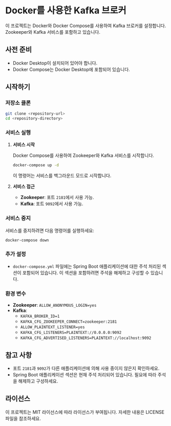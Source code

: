 # Docker를 사용한 Kafka 브로커

이 프로젝트는 Docker와 Docker Compose를 사용하여 Kafka 브로커를 설정합니다. Zookeeper와 Kafka 서비스를 포함하고 있습니다.

## 사전 준비

- Docker Desktop이 설치되어 있어야 합니다.
- Docker Compose는 Docker Desktop에 포함되어 있습니다.

## 시작하기

### 저장소 클론

```bash
git clone <repository-url>
cd <repository-directory>
```

### 서비스 실행

1. **서비스 시작**

   Docker Compose를 사용하여 Zookeeper와 Kafka 서비스를 시작합니다.

   ```bash
   docker-compose up -d
   ```

   이 명령어는 서비스를 백그라운드 모드로 시작합니다.

2. **서비스 접근**

   - **Zookeeper**: 포트 `2181`에서 사용 가능.
   - **Kafka**: 포트 `9092`에서 사용 가능.

### 서비스 중지

서비스를 중지하려면 다음 명령어를 실행하세요:

```bash
docker-compose down
```

### 추가 설정

- `docker-compose.yml` 파일에는 Spring Boot 애플리케이션에 대한 주석 처리된 섹션이 포함되어 있습니다. 이 섹션을 포함하려면 주석을 해제하고 구성할 수 있습니다.

### 환경 변수

- **Zookeeper**: `ALLOW_ANONYMOUS_LOGIN=yes`
- **Kafka**:
  - `KAFKA_BROKER_ID=1`
  - `KAFKA_CFG_ZOOKEEPER_CONNECT=zookeeper:2181`
  - `ALLOW_PLAINTEXT_LISTENER=yes`
  - `KAFKA_CFG_LISTENERS=PLAINTEXT://0.0.0.0:9092`
  - `KAFKA_CFG_ADVERTISED_LISTENERS=PLAINTEXT://localhost:9092`

## 참고 사항

- 포트 `2181`과 `9092`가 다른 애플리케이션에 의해 사용 중이지 않은지 확인하세요.
- Spring Boot 애플리케이션 섹션은 현재 주석 처리되어 있습니다. 필요에 따라 주석을 해제하고 구성하세요.

## 라이선스

이 프로젝트는 MIT 라이선스에 따라 라이선스가 부여됩니다. 자세한 내용은 LICENSE 파일을 참조하세요. 